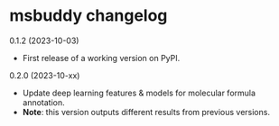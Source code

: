 msbuddy changelog
=================

0.1.2 (2023-10-03)
- First release of a working version on PyPI.

0.2.0 (2023-10-xx)
- Update deep learning features & models for molecular formula annotation.
- **Note**: this version outputs different results from previous versions.


